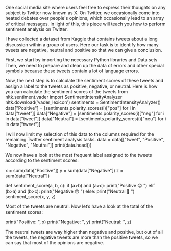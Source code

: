 One social media site where users feel free to express their thoughts on any subject is Twitter now known as X.
On Twitter, we occasionally come into heated debates over people's opinions, which occasionally lead to an array of critical messages.
In light of this, this piece will teach you how to perform sentiment analysis on Twitter. 

 I have collected a dataset from Kaggle that contains tweets about a long discussion within a group of users.
 Here our task is to identify how many tweets are negative, neutral and positive so that we can give a conclusion.

 First, we start by importing the necessary Python libraries and Data sets
 Then, we need to prepare and clean up the data of errors and other special symbols because these tweets contain a lot of language errors.

 Now, the next step is to calculate the sentiment scores of these tweets and assign a label to the tweets as positive, negative, or neutral. Here is how you can calculate the sentiment scores of the tweets
 from nltk.sentiment.vader import SentimentIntensityAnalyzer
nltk.download('vader_lexicon')
sentiments = SentimentIntensityAnalyzer()
data["Positive"] = [sentiments.polarity_scores(i)["pos"] for i in data["tweet"]]
data["Negative"] = [sentiments.polarity_scores(i)["neg"] for i in data["tweet"]]
data["Neutral"] = [sentiments.polarity_scores(i)["neu"] for i in data["tweet"]]

I will now limit my selection of this data to the columns required for the remaining Twitter sentiment analysis tasks.
data = data[["tweet", "Positive", 
             "Negative", "Neutral"]]
print(data.head())

We now have a look at the most frequent label assigned to the tweets according to the sentiment scores:

x = sum(data["Positive"])
y = sum(data["Negative"])
z = sum(data["Neutral"])

def sentiment_score(a, b, c):
    if (a>b) and (a>c):
        print("Positive 😊 ")
    elif (b>a) and (b>c):
        print("Negative 😠 ")
    else:
        print("Neutral 🙂 ")
sentiment_score(x, y, z)

Most of the tweets are neutral. Now let’s have a look at the total of the sentiment scores:

print("Positive: ", x)
print("Negative: ", y)
print("Neutral: ", z)

The neutral tweets are way higher than negative and positive, but out of all the tweets, the negative tweets are more than the positive tweets, so we can say that most of the opinions are negative.
